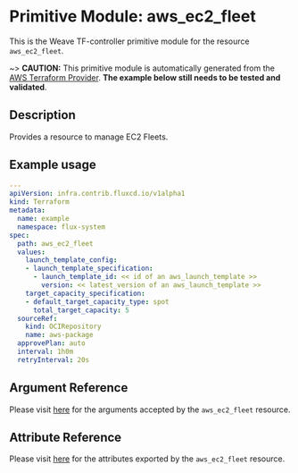 
# Primitive Module: aws_ec2_fleet

This is the Weave TF-controller primitive module for the resource `aws_ec2_fleet`.

~> **CAUTION:** This primitive module is automatically generated from the [AWS Terraform Provider](https://registry.terraform.io/providers/hashicorp/aws/latest/docs/resources/ec2_fleet). **The example below still needs to be tested and validated**.

## Description

Provides a resource to manage EC2 Fleets.

## Example usage

```yaml
---
apiVersion: infra.contrib.fluxcd.io/v1alpha1
kind: Terraform
metadata:
  name: example
  namespace: flux-system
spec:
  path: aws_ec2_fleet
  values:
    launch_template_config:
    - launch_template_specification:
      - launch_template_id: << id of an aws_launch_template >>
        version: << latest_version of an aws_launch_template >>
    target_capacity_specification:
    - default_target_capacity_type: spot
      total_target_capacity: 5
  sourceRef:
    kind: OCIRepository
    name: aws-package
  approvePlan: auto
  interval: 1h0m
  retryInterval: 20s
```

## Argument Reference

Please visit [here](https://registry.terraform.io/providers/hashicorp/aws/latest/docs/resources/ec2_fleet#argument-reference) for the arguments accepted by the `aws_ec2_fleet` resource.

## Attribute Reference

Please visit [here](https://registry.terraform.io/providers/hashicorp/aws/latest/docs/resources/ec2_fleet#attributes-reference) for the attributes exported by the `aws_ec2_fleet` resource.
